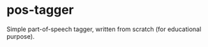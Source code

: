 pos-tagger
==========

Simple part-of-speech tagger, written from scratch (for educational purpose).
